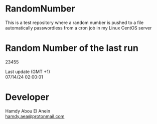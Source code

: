 # RandomNumber    
This is a test repository where a random number is pushed to a file automatically passwordless from a cron job in my Linux CentOS server    
# Random Number of the last run   
23455
      
Last update (GMT +1)    
07/14/24 02:00:01
# Developer    
Hamdy Abou El Anein   
hamdy.aea@protonmail.com
